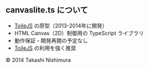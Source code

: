 ## canvaslite.ts について
* [ToileJS](https://github.com/TakashiNishimura/toile.js/blob/master/README.md) の原型（2013-2014年に開発）
* HTML Canvas（2D）制御用の TypeScript ライブラリ
* 動作保証・開発再開の予定なし
* [ToileJS](https://github.com/TakashiNishimura/toile.js/blob/master/README.md) の利用を強く推奨

© 2014 Takashi Nishimura

